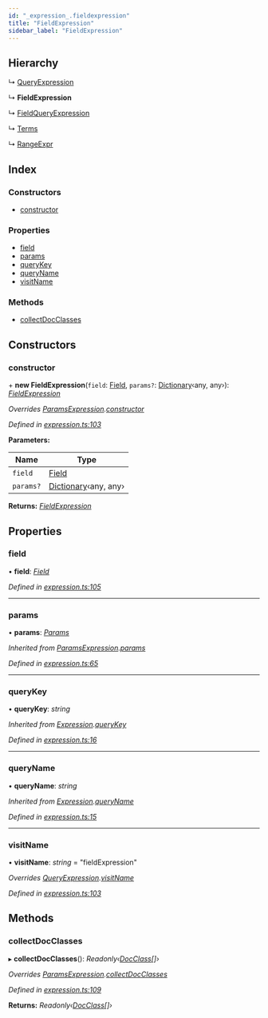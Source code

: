 ```yaml
---
id: "_expression_.fieldexpression"
title: "FieldExpression"
sidebar_label: "FieldExpression"
---
```


## Hierarchy

  ↳ [QueryExpression](_expression_.queryexpression.md)

  ↳ **FieldExpression**

  ↳ [FieldQueryExpression](_expression_.fieldqueryexpression.md)

  ↳ [Terms](_expression_.terms.md)

  ↳ [RangeExpr](_expression_.rangeexpr.md)

## Index

### Constructors

* [constructor](_expression_.fieldexpression.md#constructor)

### Properties

* [field](_expression_.fieldexpression.md#field)
* [params](_expression_.fieldexpression.md#params)
* [queryKey](_expression_.fieldexpression.md#querykey)
* [queryName](_expression_.fieldexpression.md#queryname)
* [visitName](_expression_.fieldexpression.md#visitname)

### Methods

* [collectDocClasses](_expression_.fieldexpression.md#collectdocclasses)

## Constructors

###  constructor

\+ **new FieldExpression**(`field`: [Field](_document_.field.md), `params?`: [Dictionary](../modules/_types_.md#dictionary)‹any, any›): *[FieldExpression](_expression_.fieldexpression.md)*

*Overrides [ParamsExpression](_expression_.paramsexpression.md).[constructor](_expression_.paramsexpression.md#constructor)*

*Defined in [expression.ts:103](https://github.com/kindritskyiMax/elasticmagic-js/blob/c9215ce/src/expression.ts#L103)*

**Parameters:**

Name | Type |
------ | ------ |
`field` | [Field](_document_.field.md) |
`params?` | [Dictionary](../modules/_types_.md#dictionary)‹any, any› |

**Returns:** *[FieldExpression](_expression_.fieldexpression.md)*

## Properties

###  field

• **field**: *[Field](_document_.field.md)*

*Defined in [expression.ts:105](https://github.com/kindritskyiMax/elasticmagic-js/blob/c9215ce/src/expression.ts#L105)*

___

###  params

• **params**: *[Params](_expression_.params.md)*

*Inherited from [ParamsExpression](_expression_.paramsexpression.md).[params](_expression_.paramsexpression.md#params)*

*Defined in [expression.ts:65](https://github.com/kindritskyiMax/elasticmagic-js/blob/c9215ce/src/expression.ts#L65)*

___

###  queryKey

• **queryKey**: *string*

*Inherited from [Expression](_expression_.expression.md).[queryKey](_expression_.expression.md#querykey)*

*Defined in [expression.ts:16](https://github.com/kindritskyiMax/elasticmagic-js/blob/c9215ce/src/expression.ts#L16)*

___

###  queryName

• **queryName**: *string*

*Inherited from [Expression](_expression_.expression.md).[queryName](_expression_.expression.md#queryname)*

*Defined in [expression.ts:15](https://github.com/kindritskyiMax/elasticmagic-js/blob/c9215ce/src/expression.ts#L15)*

___

###  visitName

• **visitName**: *string* = "fieldExpression"

*Overrides [QueryExpression](_expression_.queryexpression.md).[visitName](_expression_.queryexpression.md#visitname)*

*Defined in [expression.ts:103](https://github.com/kindritskyiMax/elasticmagic-js/blob/c9215ce/src/expression.ts#L103)*

## Methods

###  collectDocClasses

▸ **collectDocClasses**(): *Readonly‹[DocClass](../modules/_document_.md#docclass)[]›*

*Overrides [ParamsExpression](_expression_.paramsexpression.md).[collectDocClasses](_expression_.paramsexpression.md#collectdocclasses)*

*Defined in [expression.ts:109](https://github.com/kindritskyiMax/elasticmagic-js/blob/c9215ce/src/expression.ts#L109)*

**Returns:** *Readonly‹[DocClass](../modules/_document_.md#docclass)[]›*
